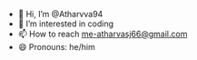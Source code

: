 - 👋 Hi, I’m @Atharvva94
- 👀 I’m interested in coding
- 📫 How to reach me-atharvasj66@gmail.com
- 😄 Pronouns: he/him


<!---
Atharvva94/Atharvva94 is a ✨ special ✨ repository because its `README.md` (this file) appears on your GitHub profile.
You can click the Preview link to take a look at your changes.
--->
